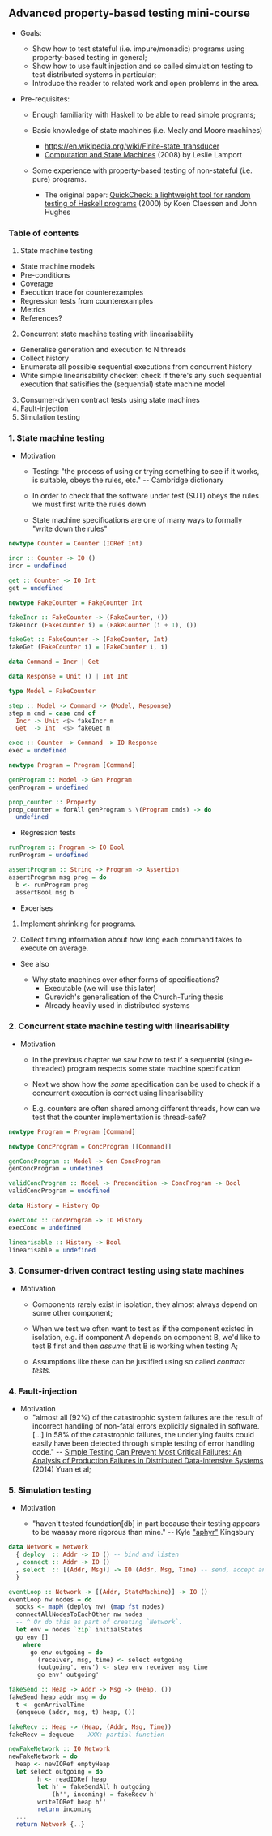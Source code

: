 ## Advanced property-based testing mini-course

* Goals:
  - Show how to test stateful (i.e. impure/monadic) programs using
    property-based testing in general;
  - Show how to use fault injection and so called simulation testing to test
    distributed systems in particular;
  - Introduce the reader to related work and open problems in the area.

* Pre-requisites:
  - Enough familiarity with Haskell to be able to read simple programs;
  - Basic knowledge of state machines (i.e. Mealy and Moore machines)

    + https://en.wikipedia.org/wiki/Finite-state_transducer
    + [Computation and State
      Machines](https://www.microsoft.com/en-us/research/publication/computation-state-machines/)
      (2008) by Leslie Lamport

  - Some experience with property-based testing of non-stateful (i.e. pure)
    programs.
    + The original paper: [QuickCheck: a lightweight tool for random testing of
      Haskell
      programs](http://www.cs.tufts.edu/~nr/cs257/archive/john-hughes/quick.pdf)
      (2000) by Koen Claessen and John Hughes

### Table of contents

1. State machine testing
  - State machine models
  - Pre-conditions
  - Coverage
  - Execution trace for counterexamples
  - Regression tests from counterexamples
  - Metrics
  - References?
2. Concurrent state machine testing with linearisability
  - Generalise generation and execution to N threads
  - Collect history
  - Enumerate all possible sequential executions from concurrent history
  - Write simple linearisability checker: check if there's any such sequential
    execution that satisifies the (sequential) state machine model
3. Consumer-driven contract tests using state machines
4. Fault-injection
5. Simulation testing

### 1. State machine testing

* Motivation

  - Testing: "the process of using or trying something to see if it works, is
    suitable, obeys the rules, etc." -- Cambridge dictionary

  - In order to check that the software under test (SUT) obeys the rules we must
    first write the rules down

  - State machine specifications are one of many ways to formally "write down
    the rules"

```haskell
newtype Counter = Counter (IORef Int)

incr :: Counter -> IO ()
incr = undefined

get :: Counter -> IO Int
get = undefined
```

```haskell
newtype FakeCounter = FakeCounter Int

fakeIncr :: FakeCounter -> (FakeCounter, ())
fakeIncr (FakeCounter i) = (FakeCounter (i + 1), ())

fakeGet :: FakeCounter -> (FakeCounter, Int)
fakeGet (FakeCounter i) = (FakeCounter i, i)
```


```haskell
data Command = Incr | Get

data Response = Unit () | Int Int

type Model = FakeCounter

step :: Model -> Command -> (Model, Response)
step m cmd = case cmd of
  Incr -> Unit <$> fakeIncr m
  Get  -> Int  <$> fakeGet m

exec :: Counter -> Command -> IO Response
exec = undefined

newtype Program = Program [Command]

genProgram :: Model -> Gen Program
genProgram = undefined

prop_counter :: Property
prop_counter = forAll genProgram $ \(Program cmds) -> do
  undefined
```

* Regression tests

```haskell
runProgram :: Program -> IO Bool
runProgram = undefined

assertProgram :: String -> Program -> Assertion
assertProgram msg prog = do
  b <- runProgram prog
  assertBool msg b

```

* Excerises

1. Implement shrinking for programs.

2. Collect timing information about how long each command takes to execute on
   average.

* See also

  - Why state machines over other forms of specifications?
    + Executable (we will use this later)
    + Gurevich's generalisation of the Church-Turing thesis
    + Already heavily used in distributed systems

### 2. Concurrent state machine testing with linearisability

* Motivation

  - In the previous chapter we saw how to test if a sequential (single-threaded)
    program respects some state machine specification

  - Next we show how the *same* specification can be used to check if a
    concurrent execution is correct using linearisability

  - E.g. counters are often shared among different threads, how can we test that
    the counter implementation is thread-safe?

```haskell
newtype Program = Program [Command]

newtype ConcProgram = ConcProgram [[Command]]

genConcProgram :: Model -> Gen ConcProgram
genConcProgram = undefined

validConcProgram :: Model -> Precondition -> ConcProgram -> Bool
validConcProgram = undefined

data History = History Op

execConc :: ConcProgram -> IO History
execConc = undefined

linearisable :: History -> Bool
linearisable = undefined
```

### 3. Consumer-driven contract testing using state machines

* Motivation

  - Components rarely exist in isolation, they almost always depend on some
    other component;

  - When we test we often want to test as if the component existed in isolation,
    e.g. if component A depends on component B, we'd like to test B first and
    then *assume* that B is working when testing A;

  - Assumptions like these can be justified using so called *contract tests*.

### 4. Fault-injection

* Motivation
  - "almost all (92%) of the catastrophic system failures are the result of
    incorrect handling of non-fatal errors explicitly signaled in software.
    [...] in 58% of the catastrophic failures, the underlying faults could
    easily have been detected through simple testing of error handling code." --
    [Simple Testing Can Prevent Most Critical Failures: An Analysis of
    Production Failures in Distributed Data-intensive
    Systems](http://www.eecg.toronto.edu/~yuan/papers/failure_analysis_osdi14.pdf)
    (2014) Yuan et al;

### 5. Simulation testing

* Motivation

  - "haven't tested foundation[db] in part because their testing appears to be
    waaaay more rigorous than mine." -- Kyle
    ["aphyr"](https://twitter.com/aphyr/status/405017101804396546) Kingsbury

```haskell
data Network = Network
  { deploy  :: Addr -> IO () -- bind and listen
  , connect :: Addr -> IO ()
  , select  :: [(Addr, Msg)] -> IO (Addr, Msg, Time) -- send, accept and recv
  }

eventLoop :: Network -> [(Addr, StateMachine)] -> IO ()
eventLoop nw nodes = do
  socks <- mapM (deploy nw) (map fst nodes)
  connectAllNodesToEachOther nw nodes
  -- ^ Or do this as part of creating `Network`.
  let env = nodes `zip` initialStates
  go env []
    where
      go env outgoing = do
        (receiver, msg, time) <- select outgoing
        (outgoing', env') <- step env receiver msg time
        go env' outgoing'

fakeSend :: Heap -> Addr -> Msg -> (Heap, ())
fakeSend heap addr msg = do
  t <- genArrivalTime
  (enqueue (addr, msg, t) heap, ())

fakeRecv :: Heap -> (Heap, (Addr, Msg, Time))
fakeRecv = dequeue -- XXX: partial function

newFakeNetwork :: IO Network
newFakeNetwork = do
  heap <- newIORef emptyHeap
  let select outgoing = do
        h <- readIORef heap
        let h' = fakeSendAll h outgoing
            (h'', incoming) = fakeRecv h'
        writeIORef heap h''
        return incoming
  ...
  return Network {..}
```

